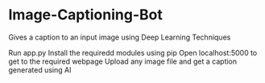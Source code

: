 # Image-Captioning-Bot
Gives a caption to an input image using Deep Learning Techniques

Run app.py
Install the requiredd modules using pip
Open localhost:5000 to get to the required webpage
Upload any image file and get a caption generated using AI

